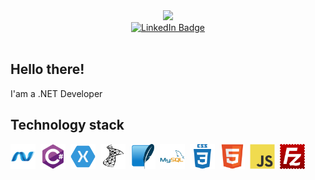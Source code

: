 <div align="center">
  <img src="https://media.giphy.com/media/zOvBKUUEERdNm/giphy.gif" width="250">
 </div>
<div id="badges" align="center">
  <a href="https://hh.ru/resume/3554c67bff08f422a80039ed1f4f475662656f">
    <img src="https://img.shields.io/badge/HeadHunter-red?style=for-the-badge&logo=headhunter&logoColor=white" alt="LinkedIn Badge"/>
  </a>
</div>
<div align="center">
  <img src="https://komarev.com/ghpvc/?username=JohnTheDeep&style=flat-square&color=blue" alt=""/>
</div>
<div>
  <h2>Hello there!</h2>
  <p>I'am a .NET Developer</p>
  <h2>Technology stack</h2>
</div>
<div>
  <img src="https://github.com/devicons/devicon/blob/master/icons/dot-net/dot-net-original.svg" title="dotnet"  alt="dotnet" width="40" height="40"/>&nbsp;
  <img src="https://github.com/devicons/devicon/blob/master/icons/csharp/csharp-original.svg" title="C#"  alt="C#" width="40" height="40"/>&nbsp;
  <img src="https://github.com/devicons/devicon/blob/master/icons/xamarin/xamarin-original.svg" title="Xamarin"  alt="Xamarin" width="40" height="40"/>&nbsp;
   <img src="https://github.com/devicons/devicon/blob/master/icons/microsoftsqlserver/microsoftsqlserver-plain.svg" title="MsSqlServer"  alt="MsSqlServer" width="40" height="40"/>&nbsp;
  <img src="https://github.com/devicons/devicon/blob/master/icons/sqlite/sqlite-original.svg" title="Sqlite"  alt="Sqlite" width="40" height="40"/>&nbsp;
  <img src="https://github.com/devicons/devicon/blob/master/icons/mysql/mysql-original-wordmark.svg" title="MySQL"  alt="MySQL" width="40" height="40"/>&nbsp;
  <img src="https://github.com/devicons/devicon/blob/master/icons/css3/css3-plain-wordmark.svg"  title="CSS3" alt="CSS" width="40" height="40"/>&nbsp;
  <img src="https://github.com/devicons/devicon/blob/master/icons/html5/html5-original.svg" title="HTML5" alt="HTML" width="40" height="40"/>&nbsp;
  <img src="https://github.com/devicons/devicon/blob/master/icons/javascript/javascript-original.svg" title="JavaScript" alt="JavaScript" width="40" height="40"/>&nbsp;
  <img src="https://github.com/devicons/devicon/blob/master/icons/filezilla/filezilla-plain.svg" title="filezilla" alt="filezilla" width="40" height="40"/>&nbsp;
</div>
